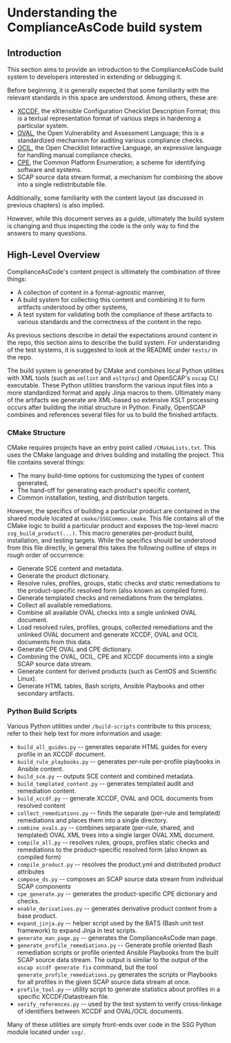 # Understanding the ComplianceAsCode build system

## Introduction

This section aims to provide an introduction to the ComplianceAsCode build
system to developers interested in extending or debugging it.

Before beginning, it is generally expected that some familiarity with the
relevant standards in this space are understood. Among others, these are:

- [XCCDF](https://csrc.nist.gov/projects/security-content-automation-protocol/specifications/xccdf),
  the eXtensible Configuration Checklist Description Format; this is a
  textual representation format of various steps in hardening a particular
  system.
- [OVAL](https://oval.cisecurity.org/), the Open Vulnerability and Assessment
  Language; this is a standardized mechanism for auditing various compliance
  checks.
- [OCIL](https://csrc.nist.gov/projects/security-content-automation-protocol/specifications/ocil),
  the Open Checklist Interactive Language, an expressive language for
  handling manual compliance checks.
- [CPE](https://nvd.nist.gov/products/cpe), the Common Platform Enumeration;
  a scheme for identifying software and systems.
- SCAP source data stream format, a mechanism for combining the above into a single
  redistributable file.

Additionally, some familiarity with the content layout (as discussed in
previous chapters) is also implied.

However, while this document serves as a guide, ultimately the build system
is changing and thus inspecting the code is the only way to find the answers
to many questions.


## High-Level Overview

ComplianceAsCode's content project is ultimately the combination of three
things:

- A collection of content in a format-agnostic manner,
- A build system for collecting this content and combining it to form
  artifacts understood by other systems,
- A test system for validating both the compliance of these artifacts
  to various standards and the correctness of the content in the repo.

As previous sections describe in detail the expectations around content in the
repo, this section aims to describe the build system. For understanding of the
test systems, it is suggested to look at the README under `tests/` in the
repo.

The build system is generated by CMake and combines local Python utilities
with XML tools (such as `xmllint` and `xsltproc`) and OpenSCAP's `oscap`
CLI executable. These Python utilities transform the various input files
into a more standardized format and apply Jinja macros to them. Ultimately
many of the artifacts we generate are XML-based so extensive XSLT processing
occurs after building the initial structure in Python. Finally, OpenSCAP
combines and references several files for us to build the finished artifacts.


### CMake Structure

CMake requires projects have an entry point called `/CMakeLists.txt`. This
uses the CMake language and drives building and installing the project. This
file contains several things:

- The many build-time options for customizing the types of content generated,
- The hand-off for generating each product's specific content,
- Common installation, testing, and distribution targets.

However, the specifics of building a particular product are contained in the
shared module located at `cmake/SSGCommon.cmake`. This file contains all of
the CMake logic to build a particular product and exposes the top-level macro
`ssg_build_product(...)`. This macro generates per-product build, installation,
and testing targets. While the specifics should be understood from this file
directly, in general this takes the following outline of steps in rough order
of occurrence:

- Generate SCE content and metadata.
- Generate the product dictionary.
- Resolve rules, profiles, groups, static checks and static remediations to the product-specific resolved form (also known as compiled form).
- Generate templated checks and remediations from the templates.
- Collect all available remediations.
- Combine all available OVAL checks into a single unlinked OVAL document.
- Load resolved rules, profiles, groups, collected remediations and the unlinked OVAL document and generate XCCDF, OVAL and OCIL documents from this data.
- Generate CPE OVAL and CPE dictionary.
- Combining the OVAL, OCIL, CPE and XCCDF documents into a single SCAP source data stream.
- Generate content for derived products (such as CentOS and Scientific Linux).
- Generate HTML tables, Bash scripts, Ansible Playbooks and other secondary artifacts.

### Python Build Scripts

Various Python utilities under `/build-scripts` contribute to this process;
refer to their help text for more information and usage:

- `build_all_guides.py` -- generates separate HTML guides for every profile
  in an XCCDF document.
- `build_rule_playbooks.py` -- generates per-rule per-profile playbooks in
  Ansible content.
- `build_sce.py` -- outputs SCE content and combined metadata.
- `build_templated_content.py` -- generates templated audit and remediation
  content.
- `build_xccdf.py` -- generate XCCDF, OVAL and OCIL documents from resolved content
- `collect_remediations.py` -- finds the separate (per-rule and templated)
  remediations and places them into a single directory.
- `combine_ovals.py` -- combines separate (per-rule, shared, and templated) OVAL XML trees into a single larger OVAL XML document.
- `compile_all.py` -- resolves rules, groups, profiles static checks and remediations to the product-specific resolved form (also known as compiled form)
- `compile_product.py` -- resolves the product.yml and distributed product attributes
- `compose_ds.py` -- composes an SCAP source data stream from individual
  SCAP components
- `cpe_generate.py` -- generates the product-specific CPE dictionary and
  checks.
- `enable_derivatives.py` -- generates derivative product content from a
  base product.
- `expand_jinja.py` -- helper script used by the BATS (Bash unit test
  framework) to expand Jinja in test scripts.
- `generate_man_page.py` -- generates the ComplianceAsCode man page.
- `generate_profile_remediations.py` -- Generate profile oriented Bash remediation scripts or profile oriented Ansible Playbooks from the built SCAP source data stream. The output is similar to the output of the `oscap xccdf generate fix` command, but the tool `generate_profile_remediations.py` generates the scripts or Playbooks for all profiles in the given SCAP source data stream at once.
- `profile_tool.py` -- utility script to generate statistics about profiles
  in a specific XCCDF/Datastream file.
- `verify_references.py` -- used by the test system to verify cross-linkage
  of identifiers between XCCDF and OVAL/OCIL documents.

Many of these utilities are simply front-ends over code in the SSG Python
module located under `ssg/`.
